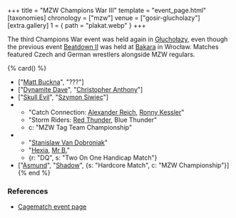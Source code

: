 +++
title = "MZW Champions War III"
template = "event_page.html"
[taxonomies]
chronology = ["mzw"]
venue = ["gosir-glucholazy"]
[extra.gallery]
1 = { path = "plakat.webp" }
+++

The third Champions War event was held again in [Głuchołazy](@/v/gosir-glucholazy.md), even though the previous event [Beatdown II](@/e/mzw/2017-02-18-mzw-beatdown-2.md) was held at [Bakara](@/v/bakara.md) in Wrocław. Matches featured Czech and German wrestlers alongside MZW regulars.

{% card() %}
- ["[Matt Buckna](@/w/matt-buckna.md)", "???"]
- ["[Dynamite Dave](@/w/dynamite-dave.md)", "[Christopher Anthony](@/w/christopher-anthony.md)"]
- ["[Skull Evil](@/w/skull-evil.md)", "[Szymon Siwiec](@/w/szymon-siwiec.md)"]
- - "Catch Connection: [Alexander Reich](@/w/alex-ace.md), [Ronny Kessler](@/w/ronny-kessler.md)"
  - "Storm Riders: [Red Thunder](@/w/red-thunder.md), Blue Thunder"
  - c: "MZW Tag Team Championship"
- - "[Stanislaw Van Dobroniak](@/w/stanislaw-van-dobroniak.md)"
  - "[Hexia](@/w/hexia.md), [Mr B.](@/w/mr-b.md)"
  - {r: "DQ", s: "Two On One Handicap Match"}
- ["[Asmund](@/w/asmund.md)", "[Shadow](@/w/shadow.md)", {s: "Hardcore Match", c: "MZW
      Championship"}]
{% end %}

### References

* [Cagematch event page](https://www.cagematch.net/?id=1&nr=177221)
